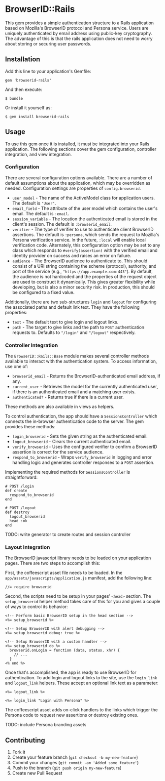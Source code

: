 # BrowserID::Rails

This gem provides a simple authentication structure to a Rails application
based on Mozilla's BrowserID protocol and Persona service. Users are uniquely
authenticated by email address using public-key cryptography. The advantage of
this is that the rails application does not need to worry about storing or
securing user passwords.

## Installation

Add this line to your application's Gemfile:

    gem 'browserid-rails'

And then execute:

    $ bundle

Or install it yourself as:

    $ gem install browserid-rails

## Usage

To use this gem once it is installed, it must be integrated into your Rails
application. The following sections cover the gem configuration, controller
integration, and view integration.

### Configuration

There are several configuration options available. There are a number of default
assumptions about the application, which may be overridden as needed.
Configuration settings are properties of `config.browserid`.

* `user_model` - The name of the ActiveModel class for application users.
  The default is `"User"`.
* `email_field` - The attribute of the user model which contains the user's
  email. The default is `:email`.
* `session_variable` - The location the authenticated email is stored in the
  client's session. The default is `:browserid_email`.
* `verifier` - The type of verifier to use to authenticate client BrowserID
  assertions. The default is `:persona`, which sends the request to Mozilla's
  Persona verification service. In the future, `:local` will enable local
  verification code. Alternately, this configuration option may be set to any
  class which responds to `#verify(assertion)` with the verified email and
  identity provider on success and raises an error on failure.
* `audience` - The BrowserID audience to authenticate to. This should consist
  of a URI string containing the scheme (protocol), authority, and port of the
  service (e.g., `"https://app.example.com:443"`). By default, the audience is
  not hardcoded and the properties of the request object are used to construct
  it dynamically. This gives greater flexibility while developing, but is also
  a minor security risk. In production, this should be configured to a fixed
  value.

Additionally, there are two sub-structures `login` and `logout` for configuring
the associated paths and default link text. They have the following properties:

* `text` - The default text to give login and logout links.
* `path` - The target to give links and the path to `POST` authentication
           requests to. Defaults to `"/login"` and `"/logout"` respectively.

### Controller Integration

The `BrowserID::Rails::Base` module makes several controller methods available
to interact with the authentication system. To access information, use one of:

* `browserid_email` - Returns the BrowserID-authenticated email address, if any.
* `current_user` - Retrieves the model for the currently authenticated user, if
  there is an authenticated email and a matching user exists.
* `authenticated?` - Returns true if there is a current user.

These methods are also available in views as helpers.

To control authentication, the app should have a `SessionsController` which
connects the in-browser authentication code to the server. The gem provides
these methods:

* `login_browserid` - Sets the given string as the authenticated email.
* `logout_browserid` - Clears the current authenticated email.
* `verify_browserid` - Uses the configured verifier to confirm a BrowserID
  assertion is correct for the service audience.
* `respond_to_browserid` - Wraps `verify_browserid` in logging and error
  handling logic and generates controller responses to a `POST` assertion.

Implementing the required methods for `SessionsController` is straightforward:

    # POST /login
    def create
      respond_to_browserid
    end

    # POST /logout
    def destroy
      logout_browserid
      head :ok
    end

TODO: write generator to create routes and session controller

### Layout Integration

The BrowserID javascript library needs to be loaded on your application pages.
There are two steps to accomplish this:

First, the coffeescript asset file needs to be loaded. In the
`app/assets/javascripts/application.js` manifest, add the following line:

    //= require browserid

Second, the scripts need to be setup in your pages' `<head>` section. The
`setup_browserid` helper method takes care of this for you and gives a couple
of ways to control its behavior:

    <!-- Perform basic BrowserID setup in the head section -->
    <%= setup_browserid %>

    <!-- Setup BrowserID with alert debugging -->
    <%= setup_browserid debug: true %>

    <!-- Setup BrowserID with a custom handler -->
    <%= setup_browserid do %>
      browserid.onLogin = function (data, status, xhr) {
        // ...
      }
    <% end %>

Once that's accomplished, the app is ready to use BrowserID for authentication.
To add login and logout links to the site, use the `login_link` and
`logout_link` helpers. These accept an optional link text as a parameter:

    <%= logout_link %>

    <%= login_link "Login with Persona" %>

The coffeescript asset adds on-click handlers to the links which trigger the
Persona code to request new assertions or destroy existing ones.

TODO: include Persona branding assets

## Contributing

1. Fork it
2. Create your feature branch (`git checkout -b my-new-feature`)
3. Commit your changes (`git commit -am 'Added some feature'`)
4. Push to the branch (`git push origin my-new-feature`)
5. Create new Pull Request
